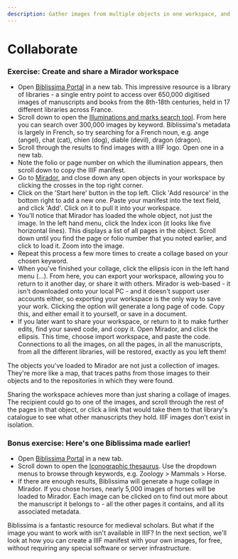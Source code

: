 ```yaml
---
description: Gather images from multiple objects in one workspace, and share with others
---
```


# Collaborate

### Exercise: Create and share a Mirador workspace

* Open [Biblissima Portal](https://portail.biblissima.fr/en/) in a new tab. This impressive resource is a library of libraries - a single entry point to access over 650,000 digitised images of manuscripts and books from the 8th-18th centuries, held in 17 different libraries across France.
* Scroll down to open the [Illuminations and marks search tool](https://portail.biblissima.fr/en/bbma.view?vid=search-results\&facet:etype-facet=Illumination\&facet:etype-facet=Mark). From here you can search over 300,000 images by keyword. Biblissima's metadata is largely in French, so try searching for a French noun, e.g. ange (angel), chat (cat), chien (dog), diable (devil), dragon (dragon).
* Scroll through the results to find images with a IIIF logo. Open one in a new tab.
* Note the folio or page number on which the illumination appears, then scroll down to copy the IIIF manifest.
* Go to [Mirador](https://mirador-dev.netlify.app/\_\_tests\_\_/integration/mirador/), and close down any open objects in your workspace by clicking the crosses in the top right corner.
* Click on the 'Start here' button in the top left. Click 'Add resource' in the bottom right to add a new one. Paste your manifest into the text field, and click 'Add'. Click on it to pull it into your workspace.
* You'll notice that Mirador has loaded the whole object, not just the image. In the left hand menu, click the Index icon (it looks like five horizontal lines). This displays a list of all pages in the object. Scroll down until you find the page or folio number that you noted earlier, and click to load it. Zoom into the image.
* Repeat this process a few more times to create a collage based on your chosen keyword.
* When you've finished your collage, click the ellipsis icon in the left hand menu (...). From here, you can export your workspace, allowing you to return to it another day, or share it with others. Mirador is web-based - it isn't downloaded onto your local PC - and it doesn't support user accounts either, so exporting your workspace is the only way to save your work. Clicking the option will generate a long page of code. Copy this, and either email it to yourself, or save in a document.
* If you later want to share your workspace, or return to it to make further edits, find your saved code, and copy it. Open Mirador, and click the ellipsis. This time, choose import workspace, and paste the code. Connections to all the images, on all the pages, in all the manuscripts, from all the different libraries, will be restored, exactly as you left them!

The objects you've loaded to Mirador are not just a collection of images. They're more like a map, that traces paths from those images to their objects and to the repositories in which they were found.

Sharing the workspace achieves more than just sharing a collage of images. The recipient could go to one of the images, and scroll through the rest of the pages in that object, or click a link that would take them to that library's catalogue to see what other manuscripts they hold. IIIF images don’t exist in isolation.

### Bonus exercise: Here's one Biblissima made earlier!

* Open [Biblissima Portal](https://portail.biblissima.fr/en/) in a new tab.
* Scroll down to open the [Iconographic thesaurus](https://portail.biblissima.fr/en/ark:/43093/thb806db559f2abfe3bd6884def6909c7329f5a183). Use the dropdown menus to browse through keywords, e.g. Zoology > Mammals > Horse.
* If there are enough results, Biblissima will generate a huge collage in Mirador. If you chose horses, nearly 5,000 images of horses will be loaded to Mirador. Each image can be clicked on to find out more about the manuscript it belongs to - all the other pages it contains, and all its associated metadata.

Biblissima is a fantastic resource for medieval scholars. But what if the image you want to work with isn't available in IIIF? In the next section, we'll look at how you can create a IIIF manifest with your own images, for free, without requiring any special software or server infrastructure.
